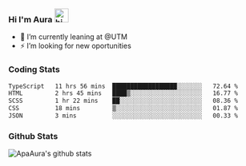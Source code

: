 ### Hi I'm Aura <img src="https://user-images.githubusercontent.com/1303154/88677602-1635ba80-d120-11ea-84d8-d263ba5fc3c0.gif" width="28px" alt="hi">

- 🔭 I’m currently leaning at @UTM
- ⚡ I’m looking for new oportunities


### Coding Stats

<!--START_SECTION:waka-->

```txt
TypeScript   11 hrs 56 mins  ██████████████████░░░░░░░   72.64 %
HTML         2 hrs 45 mins   ████▒░░░░░░░░░░░░░░░░░░░░   16.77 %
SCSS         1 hr 22 mins    ██░░░░░░░░░░░░░░░░░░░░░░░   08.36 %
CSS          18 mins         ▒░░░░░░░░░░░░░░░░░░░░░░░░   01.87 %
JSON         3 mins          ░░░░░░░░░░░░░░░░░░░░░░░░░   00.33 %
```

<!--END_SECTION:waka-->

### Github Stats

![ApaAura's github stats](https://github-readme-stats.vercel.app/api?username=ApaAura&count_private=true&theme=tokyonight&hide=contribs,prs)
